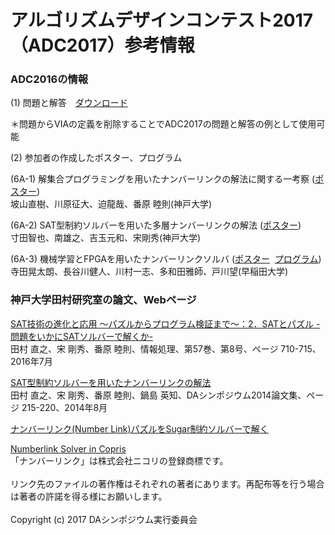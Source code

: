 # アルゴリズムデザインコンテスト2017（ADC2017）参考情報

### ADC2016の情報

(1) 問題と解答　<a href="https://www.dropbox.com/s/wlvfl1jgfs8n27a/ADC2016_Q_A.zip?dl=0">ダウンロード</a>

＊問題からVIAの定義を削除することでADC2017の問題と解答の例として使用可能

(2) 参加者の作成したポスター、プログラム

(6A-1) 解集合プログラミングを用いたナンバーリンクの解法に関する一考察
([ポスター](https://www.dropbox.com/s/g9247p2w1l8eg7r/adc2016-1.pdf?dl=0))</BR>
  坡山直樹、川原征大、迫龍哉、番原 睦則(神戸大学)

(6A-2) SAT型制約ソルバーを用いた多層ナンバーリンクの解法
([ポスター](https://www.dropbox.com/s/di8c72t1581pa11/adc2016-2.pdf?dl=0))</BR>
  寸田智也、南雄之、吉玉元和、宋剛秀(神戸大学)

(6A-3) 機械学習とFPGAを用いたナンバーリンクソルバ
([ポスター](http://www.togawa.cs.waseda.ac.jp/~kotaro.terada/publications/DASADC2016.pdf)
  [プログラム](https://github.com/kotarot/nl-solver))</BR>
  寺田晃太朗、長谷川健人、川村一志、多和田雅師、戸川望(早稲田大学)

### 神戸大学田村研究室の論文、Webページ

<a href="https://ipsj.ixsq.nii.ac.jp/ej/?action=pages_view_main&active_action=repository_view_main_item_detail&item_id=169443&item_no=1&page_id=13&block_id=8">SAT技術の進化と応用 〜パズルからプログラム検証まで〜：2．SATとパズル -問題をいかにSATソルバーで解くか-</a></BR>
田村 直之、宋 剛秀、番原 睦則、情報処理、第57巻、第8号、ページ 710-715、2016年7月

<a href="https://ipsj.ixsq.nii.ac.jp/ej/?action=pages_view_main&active_action=repository_view_main_item_detail&item_id=102780&item_no=1&page_id=13&block_id=8">SAT型制約ソルバーを用いたナンバーリンクの解法</a></BR>
田村 直之、宋 剛秀、番原 睦則、鍋島 英知、DAシンポジウム2014論文集、ページ 215-220、2014年8月

<a href="http://bach.istc.kobe-u.ac.jp/sugar/puzzles/numberlink.html">ナンバーリンク(Number Link)パズルをSugar制約ソルバーで解く</a>

<a href="http://bach.istc.kobe-u.ac.jp/copris/puzzles/numberlink/">Numberlink Solver in Copris</a>
<BR/>
「ナンバーリンク」は株式会社ニコリの登録商標です。<BR/><BR/>
リンク先のファイルの著作権はそれぞれの著者にあります。再配布等を行う場合は著者の許諾を得る様にお願いします。<BR/><BR/>
Copyright (c) 2017 DAシンポジウム実行委員会
